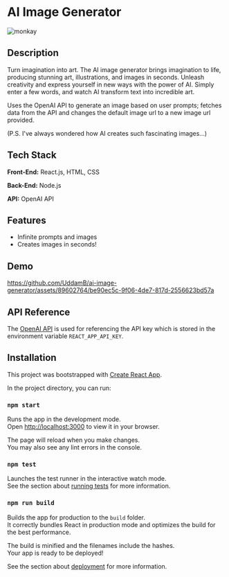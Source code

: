 
# AI Image Generator
![monkay](https://github.com/UddamB/ai-image-generator/assets/89602764/5ab1c925-8583-4465-b9fa-c4a4b04e469b)



## Description
Turn imagination into art. The AI image generator brings imagination to life, producing stunning art, illustrations, and images in seconds. Unleash creativity and express yourself in new ways with the power of AI. Simply enter a few words, and watch AI transform text into incredible art.

Uses the OpenAI API to generate an image based on user prompts; fetches data from the API and changes the default image url to a new image url provided. 

(P.S. I've always wondered how AI creates such fascinating images...)
## Tech Stack

**Front-End:** React.js, HTML, CSS 

**Back-End:** Node.js

**API:** OpenAI API



## Features 
- Infinite prompts and images
- Creates images in seconds!

## Demo
https://github.com/UddamB/ai-image-generator/assets/89602764/be90ec5c-9f06-4de7-817d-2556623bd57a

## API Reference

The [OpenAI API](https://platform.openai.com/docs/guides/images) is used for referencing the API key which is stored in the environment variable `REACT_APP_API_KEY`. 




## Installation

This project was bootstrapped with [Create React App](https://github.com/facebook/create-react-app).

In the project directory, you can run:

### `npm start`

Runs the app in the development mode.\
Open [http://localhost:3000](http://localhost:3000) to view it in your browser.

The page will reload when you make changes.\
You may also see any lint errors in the console.

### `npm test`

Launches the test runner in the interactive watch mode.\
See the section about [running tests](https://facebook.github.io/create-react-app/docs/running-tests) for more information.

### `npm run build`

Builds the app for production to the `build` folder.\
It correctly bundles React in production mode and optimizes the build for the best performance.

The build is minified and the filenames include the hashes.\
Your app is ready to be deployed!

See the section about [deployment](https://facebook.github.io/create-react-app/docs/deployment) for more information.
